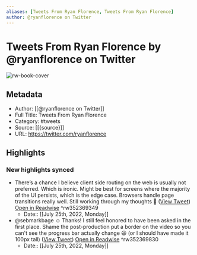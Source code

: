 ```yaml
---
aliases: [Tweets From Ryan Florence, Tweets From Ryan Florence]
author: @ryanflorence on Twitter
---
```

# Tweets From Ryan Florence by @ryanflorence on Twitter

![rw-book-cover](https://pbs.twimg.com/profile_images/1344410501309030403/L2rNpO6h.jpg)

## Metadata
- Author: [[@ryanflorence on Twitter]]
- Full Title: Tweets From Ryan Florence
- Category: #tweets
- Source: [[{source}]]
- URL: https://twitter.com/ryanflorence

## Highlights
### New highlights synced
- There’s a chance I believe client side routing on the web is usually not preferred. Which is ironic. 
  Might be best for screens where the majority of the UI persists, which is the edge case.
  Browsers handle page transitions really well.
  Still working through my thoughts 🤔 ([View Tweet](https://twitter.com/ryanflorence/status/1186515553285857280)) [Open in Readwise](https://readwise.io/open/352369349) ^rw352369349
    - Date:: [[July 25th, 2022, Monday]]
- @sebmarkbage ☺️ Thanks! I still feel honored to have been asked in the first place.
  Shame the post-production put a border on the video so you can't see the progress bar actually change 😆 (or I should have made it 100px tall) ([View Tweet](https://twitter.com/ryanflorence/status/1262948996642979841)) [Open in Readwise](https://readwise.io/open/352369830) ^rw352369830
    - Date:: [[July 25th, 2022, Monday]]
